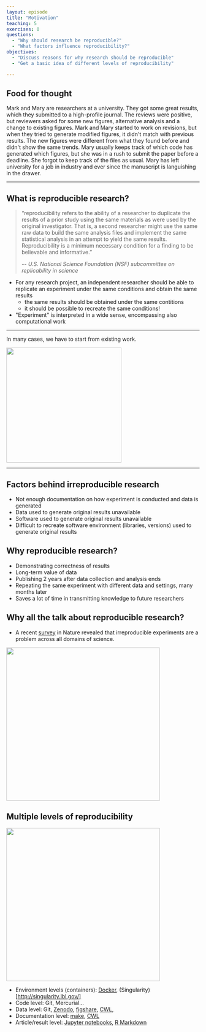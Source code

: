 ```yaml
---
layout: episode
title: "Motivation"
teaching: 5
exercises: 0
questions:
  - "Why should research be reproducible?"
  - "What factors influence reproducibility?"
objectives:
  - "Discuss reasons for why research should be reproducible"
  - "Get a basic idea of different levels of reproducibility"   

---
```


## Food for thought

Mark and Mary are researchers at a university. They got some great results, which they submitted to a high-profile journal. The reviews were positive, but reviewers asked for some new figures, alternative analysis and a change to existing figures.
Mark and Mary started to work on revisions, but when they tried to generate modified figures, it didn't match with previous results. The new figures were different from what they found before and didn't show the same trends. Mary usually keeps track of which code has generated which figures, but she was in a rush to submit the paper before a deadline. She forgot to keep track of the files as usual.
Mary has left university for a job in industry and ever since the manuscript is languishing in the drawer.
  
---

## What is reproducible research?

> “reproducibility refers to the ability of a researcher to duplicate the results of a prior study using the same materials as were used by the original investigator. That is, a second researcher might use the same raw data to build the same analysis files and implement the same statistical analysis in an attempt to yield the same results. Reproducibility is a minimum necessary condition for a finding to be believable and informative.” 
>
> -- <cite> U.S. National Science Foundation (NSF) subcommittee on replicability in science</cite>

- For any research project, an independent researcher should be able to replicate an experiment under the same conditions and obtain the same results
  - the same results should be obtained under the same contitions
  - it should be possible to recreate the same conditions!
- "Experiment" is interpreted in a wide sense, encompassing also computational work

---

In many cases, we have to start from existing work.

<img src="/reproducible-research/img/research_comic_phd.gif" style="height: 300px;"/>

---

## Factors behind irreproducible research 

- Not enough documentation on how experiment is conducted and data is generated 
- Data used to generate original results unavailable
- Software used to generate original results unavailable
- Difficult to recreate software environment (libraries, versions) used to generate original results


## Why reproducible research?

 - Demonstrating correctness of results
 - Long-term value of data
 - Publishing 2 years after data collection and analysis ends
 - Repeating the same experiment with different data and settings, many months later 
 - Saves a lot of time in transmitting knowledge to future researchers
   
<!--
   <img src="/reproducible-research/img/reproducibility_figure.jpg" style="height: 200px;"/>
-->
   
## Why all the talk about reproducible research?
   - A recent [survey](http://www.nature.com/news/1-500-scientists-lift-the-lid-on-reproducibility-1.19970) in Nature revealed that irreproducible experiments are a problem across all domains of science.
 
 <img src="/reproducible-research/img/reproducibility_nature.png" style="height: 400px;"/>
   
 
## Multiple levels of reproducibility

<img src="/reproducible-research/img/reproducibility_tools.png" style="height: 400px;"/>

- Environment levels (containers): [Docker](https://docs.docker.com/), 
  (Singularity)[http://singularity.lbl.gov/]
- Code level: Git, Mercurial...
- Data level: Git, [Zenodo](https://zenodo.org/), [figshare](https://figshare.com/),
  [CWL](http://www.commonwl.org/),
- Documentation level: [make](https://www.gnu.org/software/make/), [CWL](http://www.commonwl.org/)
- Article/result level: [Jupyter notebooks](http://jupyter.org/), [R Markdown](http://rmarkdown.rstudio.com/)
 
   
   
